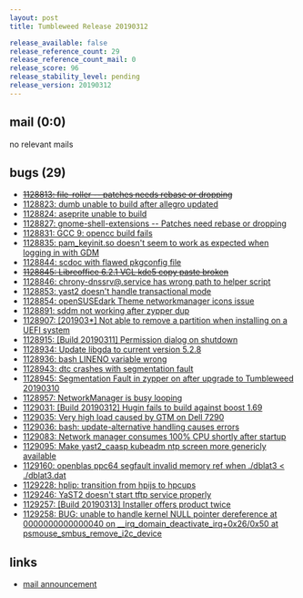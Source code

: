 ```yaml
---
layout: post
title: Tumbleweed Release 20190312

release_available: false
release_reference_count: 29
release_reference_count_mail: 0
release_score: 96
release_stability_level: pending
release_version: 20190312
---
```


## mail (0:0)

no relevant mails

## bugs (29)

<!--more-->

- ~~[1128813: file-roller -- patches needs rebase or dropping](https://bugzilla.opensuse.org/show_bug.cgi?id=1128813)~~
- [1128823: dumb unable to build after allegro updated](https://bugzilla.opensuse.org/show_bug.cgi?id=1128823)
- [1128824: aseprite unable to build](https://bugzilla.opensuse.org/show_bug.cgi?id=1128824)
- [1128827: gnome-shell-extensions -- Patches need rebase or dropping](https://bugzilla.opensuse.org/show_bug.cgi?id=1128827)
- [1128831: GCC 9: opencc build fails](https://bugzilla.opensuse.org/show_bug.cgi?id=1128831)
- [1128835: pam_keyinit.so doesn't seem to work as expected when logging in with GDM](https://bugzilla.opensuse.org/show_bug.cgi?id=1128835)
- [1128844: scdoc with flawed pkgconfig file](https://bugzilla.opensuse.org/show_bug.cgi?id=1128844)
- ~~[1128845: Libreoffice 6.2.1 VCL kde5 copy paste broken](https://bugzilla.opensuse.org/show_bug.cgi?id=1128845)~~
- [1128846: chrony-dnssrv@.service has wrong path to helper script](https://bugzilla.opensuse.org/show_bug.cgi?id=1128846)
- [1128853: yast2 doesn't handle transactional mode](https://bugzilla.opensuse.org/show_bug.cgi?id=1128853)
- [1128854: openSUSEdark Theme  networkmanager icons issue](https://bugzilla.opensuse.org/show_bug.cgi?id=1128854)
- [1128891: sddm not working after zypper dup](https://bugzilla.opensuse.org/show_bug.cgi?id=1128891)
- [1128907: \[201903*\] Not able to remove a partition when installing on a UEFI system](https://bugzilla.opensuse.org/show_bug.cgi?id=1128907)
- [1128915: \[Build 20190311\] Permission dialog on shutdown](https://bugzilla.opensuse.org/show_bug.cgi?id=1128915)
- [1128934: Update  libgda to current version 5.2.8](https://bugzilla.opensuse.org/show_bug.cgi?id=1128934)
- [1128936: bash LINENO variable wrong](https://bugzilla.opensuse.org/show_bug.cgi?id=1128936)
- [1128943: dtc crashes with segmentation fault](https://bugzilla.opensuse.org/show_bug.cgi?id=1128943)
- [1128945: Segmentation Fault in zypper on after upgrade to Tumbleweed 20190310](https://bugzilla.opensuse.org/show_bug.cgi?id=1128945)
- [1128957: NetworkManager is busy looping](https://bugzilla.opensuse.org/show_bug.cgi?id=1128957)
- [1129031: \[Build 20190312\] Hugin fails to build against boost 1.69](https://bugzilla.opensuse.org/show_bug.cgi?id=1129031)
- [1129035: Very high load caused by GTM on Dell 7290](https://bugzilla.opensuse.org/show_bug.cgi?id=1129035)
- [1129036: bash: update-alternative handling causes errors](https://bugzilla.opensuse.org/show_bug.cgi?id=1129036)
- [1129083: Network manager consumes 100% CPU shortly after startup](https://bugzilla.opensuse.org/show_bug.cgi?id=1129083)
- [1129095: Make yast2_caasp kubeadm ntp screen more genericly available](https://bugzilla.opensuse.org/show_bug.cgi?id=1129095)
- [1129160: openblas ppc64 segfault invalid memory ref when ./dblat3 < ./dblat3.dat](https://bugzilla.opensuse.org/show_bug.cgi?id=1129160)
- [1129228: hplip: transition from hpijs to hpcups](https://bugzilla.opensuse.org/show_bug.cgi?id=1129228)
- [1129246: YaST2 doesn't start tftp service properly](https://bugzilla.opensuse.org/show_bug.cgi?id=1129246)
- [1129257: \[Build 20190313\] Installer offers product twice](https://bugzilla.opensuse.org/show_bug.cgi?id=1129257)
- [1129258: BUG: unable to handle kernel NULL pointer dereference at 0000000000000040 on __irq_domain_deactivate_irq+0x26/0x50 at psmouse_smbus_remove_i2c_device](https://bugzilla.opensuse.org/show_bug.cgi?id=1129258)



## links

- [mail announcement](https://lists.opensuse.org/opensuse-factory/2019-03/msg00143.html)
